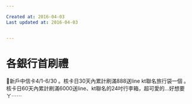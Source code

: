 ```yaml
---

Created at: 2016-04-03
Last updated at: 2016-04-03


---
```


# 各銀行首刷禮


💟新戶中信卡4/1-6/30
。核卡日30天內累計刷滿888送line kt聯名旅行袋一個
。核卡日60天內累計刷滿6000送line、kt聯名的24吋行李箱，超可愛的...好想要ㄚ⋯⋯

